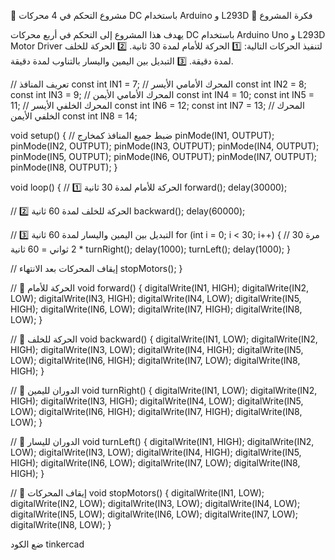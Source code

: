 🚗 مشروع التحكم في 4 محركات DC باستخدام Arduino و L293D
🔹 فكرة المشروع

يهدف هذا المشروع إلى التحكم في أربع محركات DC باستخدام Arduino Uno و L293D Motor Driver لتنفيذ الحركات التالية:
1️⃣ الحركة للأمام لمدة 30 ثانية.
2️⃣ الحركة للخلف لمدة دقيقة.
3️⃣ التبديل بين اليمين واليسار بالتناوب لمدة دقيقة.


// تعريف المنافذ
const int IN1 = 7;  // المحرك الأمامي الأيسر
const int IN2 = 8;
const int IN3 = 9;  // المحرك الأمامي الأيمن
const int IN4 = 10;
const int IN5 = 11; // المحرك الخلفي الأيسر
const int IN6 = 12;
const int IN7 = 13; // المحرك الخلفي الأيمن
const int IN8 = 14;

void setup() {
  // ضبط جميع المنافذ كمخارج
  pinMode(IN1, OUTPUT);
  pinMode(IN2, OUTPUT);
  pinMode(IN3, OUTPUT);
  pinMode(IN4, OUTPUT);
  pinMode(IN5, OUTPUT);
  pinMode(IN6, OUTPUT);
  pinMode(IN7, OUTPUT);
  pinMode(IN8, OUTPUT);
}

void loop() {
  // 1️⃣ الحركة للأمام لمدة 30 ثانية
  forward();
  delay(30000);

  // 2️⃣ الحركة للخلف لمدة 60 ثانية
  backward();
  delay(60000);

  // 3️⃣ التبديل بين اليمين واليسار لمدة 60 ثانية
  for (int i = 0; i < 30; i++) { // 30 مرة * 2 ثواني = 60 ثانية
    turnRight();
    delay(1000);
    turnLeft();
    delay(1000);
  }

  // إيقاف المحركات بعد الانتهاء
  stopMotors();
}

// 🔹 الحركة للأمام
void forward() {
  digitalWrite(IN1, HIGH);
  digitalWrite(IN2, LOW);
  digitalWrite(IN3, HIGH);
  digitalWrite(IN4, LOW);
  digitalWrite(IN5, HIGH);
  digitalWrite(IN6, LOW);
  digitalWrite(IN7, HIGH);
  digitalWrite(IN8, LOW);
}

// 🔹 الحركة للخلف
void backward() {
  digitalWrite(IN1, LOW);
  digitalWrite(IN2, HIGH);
  digitalWrite(IN3, LOW);
  digitalWrite(IN4, HIGH);
  digitalWrite(IN5, LOW);
  digitalWrite(IN6, HIGH);
  digitalWrite(IN7, LOW);
  digitalWrite(IN8, HIGH);
}

// 🔹 الدوران لليمين
void turnRight() {
  digitalWrite(IN1, LOW);
  digitalWrite(IN2, HIGH);
  digitalWrite(IN3, HIGH);
  digitalWrite(IN4, LOW);
  digitalWrite(IN5, LOW);
  digitalWrite(IN6, HIGH);
  digitalWrite(IN7, HIGH);
  digitalWrite(IN8, LOW);
}

// 🔹 الدوران لليسار
void turnLeft() {
  digitalWrite(IN1, HIGH);
  digitalWrite(IN2, LOW);
  digitalWrite(IN3, LOW);
  digitalWrite(IN4, HIGH);
  digitalWrite(IN5, HIGH);
  digitalWrite(IN6, LOW);
  digitalWrite(IN7, LOW);
  digitalWrite(IN8, HIGH);
}

// 🔹 إيقاف المحركات
void stopMotors() {
  digitalWrite(IN1, LOW);
  digitalWrite(IN2, LOW);
  digitalWrite(IN3, LOW);
  digitalWrite(IN4, LOW);
  digitalWrite(IN5, LOW);
  digitalWrite(IN6, LOW);
  digitalWrite(IN7, LOW);
  digitalWrite(IN8, LOW);
}

ضع  الكود tinkercad
